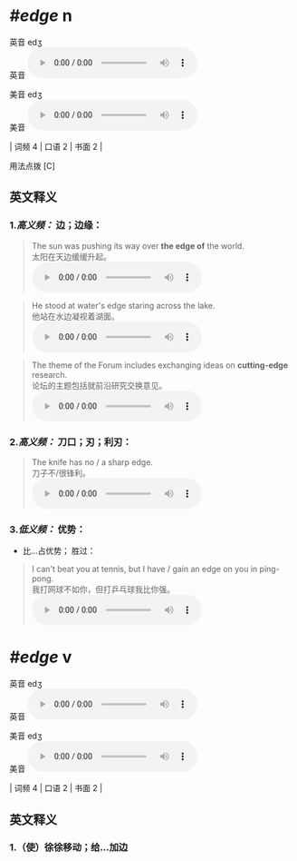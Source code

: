 # ***\#edge*** n
英音 edʒ  
英音
<audio src="./media/edge-B.aac" controls="controls"></audio>

美音 edʒ  
美音
<audio src="./media/edge.aac" controls="controls"></audio>



| 词频 4 | 口语 2 | 书面 2 |  

用法点拨  [C]

英文释义
---
### 1.*高义频：* **边；边缘：**  

 > The sun was pushing its way over **the edge of** the world.   
 > 太阳在天边缓缓升起。    
<audio src="./media/edge-1.aac" controls="controls"></audio>

 > He stood at water's edge staring across the lake.  
 > 他站在水边凝视着湖面。    
<audio src="./media/edge-2.aac" controls="controls"></audio>

 > The theme of the Forum includes exchanging ideas on **cutting-edge** research.   
 > 论坛的主题包括就前沿研究交换意见。    
<audio src="./media/edge-3.aac" controls="controls"></audio>

### 2.*高义频：* **刀口；刃；利刃：**  

 > The knife has no / a sharp edge.  
 > 刀子不/很锋利。    
<audio src="./media/edge-4.aac" controls="controls"></audio>

### 3.*低义频：* **优势：**  

- 比…占优势； 胜过：

 > I can't beat you at tennis, but I have / gain an edge on you in ping-pong.  
 > 我打网球不如你，但打乒乓球我比你强。    
<audio src="./media/edge-5.aac" controls="controls"></audio>


# ***\#edge*** v
英音 edʒ  
英音
<audio src="./media/edge-B.aac" controls="controls"></audio>

美音 edʒ  
美音
<audio src="./media/edge.aac" controls="controls"></audio>



| 词频 4 | 口语 2 | 书面 2 |  

英文释义
---
### 1.**（使）徐徐移动；给…加边**  


